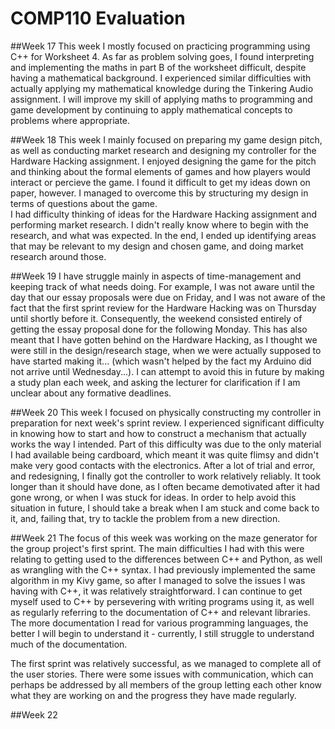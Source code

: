 # COMP110 Evaluation

##Week 17
This week I mostly focused on practicing programming using C++ for Worksheet 4. As far as problem solving goes, I found interpreting and implementing the maths in part B of the worksheet difficult, despite having a mathematical background. I experienced similar difficulties with actually applying my mathematical knowledge during the Tinkering Audio assignment. I will improve my skill of applying maths to programming and game development by continuing to apply mathematical concepts to problems where appropriate.

##Week 18
This week I mainly focused on preparing my game design pitch, as well as conducting market research and designing my controller for the Hardware Hacking assignment. I enjoyed designing the game for the pitch and thinking about the formal elements of games and how players would interact or percieve the game. I found it difficult to get my ideas down on paper, however. I managed to overcome this by structuring my design in terms of questions about the game.  
I had difficulty thinking of ideas for the Hardware Hacking assignment and performing market research. I didn't really know where to begin with the research, and what was expected. In the end, I ended up identifying areas that may be relevant to my design and chosen game, and doing market research around those.

##Week 19
I have struggle mainly in aspects of time-management and keeping track of what needs doing. For example, I was not aware until the day that our essay proposals were due on Friday, and I was not aware of the fact that the first sprint review for the Hardware Hacking was on Thursday until shortly before it. Consequently, the weekend consisted entirely of getting the essay proposal done for the following Monday. This has also meant that I have gotten behind on the Hardware Hacking, as I thought we were still in the design/research stage, when we were actually supposed to have started making it... (which wasn't helped by the fact my Arduino did not arrive until Wednesday...).
I can attempt to avoid this in future by making a study plan each week, and asking the lecturer for clarification if I am unclear about any formative deadlines.

##Week 20
This week I focused on physically constructing my controller in preparation for next week's sprint review. I experienced significant difficulty in knowing how to start and how to construct a mechanism that actually works the way I intended. Part of this difficulty was due to the only material I had available being cardboard, which meant it was quite flimsy and didn't make very good contacts with the electronics. After a lot of trial and error, and redesigning, I finally got the controller to work relatively reliably.
It took longer than it should have done, as I often became demotivated after it had gone wrong, or when I was stuck for ideas. In order to help avoid this situation in future, I should take a break when I am stuck and come back to it, and, failing that, try to tackle the problem from a new direction.

##Week 21
The focus of this week was working on the maze generator for the group project's first sprint. The main difficulties I had with this were relating to getting used to the differences between C++ and Python, as well as wrangling with the C++ syntax. I had previously implemented the same algorithm in my Kivy game, so after I managed to solve the issues I was having with C++, it was relatively straightforward. I can continue to get myself used to C++ by persevering with writing programs using it, as well as regularly referring to the documentation of C++ and relevant libraries. The more documentation I read for various programming languages, the better I will begin to understand it - currently, I still struggle to understand much of the documentation.

The first sprint was relatively successful, as we managed to complete all of the user stories. There were some issues with communication, which can perhaps be addressed by all members of the group letting each other know what they are working on and the progress they have made regularly.

##Week 22
